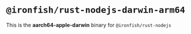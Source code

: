 # `@ironfish/rust-nodejs-darwin-arm64`

This is the **aarch64-apple-darwin** binary for `@ironfish/rust-nodejs`